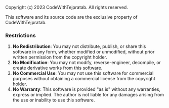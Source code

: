 Copyright (c) 2023 CodeWithTejpratab. All rights reserved.

This software and its source code are the exclusive property of CodeWithTejpratab.

### Restrictions
1. **No Redistribution**: You may not distribute, publish, or share this software in any form, whether modified or unmodified, without prior written permission from the copyright holder.
2. **No Modification**: You may not modify, reverse-engineer, decompile, or create derivative works from this software.
3. **No Commercial Use**: You may not use this software for commercial purposes without obtaining a commercial license from the copyright holder.
4. **No Warranty**: This software is provided "as is" without any warranties, express or implied. The author is not liable for any damages arising from the use or inability to use this software.
